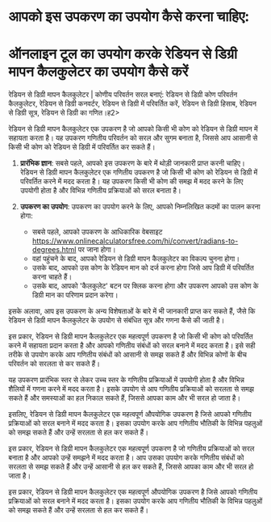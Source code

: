 आपको इस उपकरण का उपयोग कैसे करना चाहिए:
=======================================

ऑनलाइन टूल का उपयोग करके रेडियन से डिग्री मापन कैलकुलेटर का उपयोग कैसे करें
===========================================================================

रेडियन से डिग्री मापन कैलकुलेटर | कोणीय परिवर्तन सरल बनाएं: रेडियन से डिग्री कोण परिवर्तन कैलकुलेटर, रेडियन से डिग्री कनवर्टर, रेडियन से डिग्री में परिवर्तित करें, रेडियन से डिग्री हिसाब, रेडियन से डिग्री सूत्र, रेडियन से डिग्री का गणित।ह2&gt;

रेडियन से डिग्री मापन कैलकुलेटर एक उपकरण है जो आपको किसी भी कोण को रेडियन से डिग्री मापन में सहायता करता है। यह उपकरण गणितीय परिवर्तन को सरल और सुगम बनाता है, जिससे आप आसानी से किसी भी कोण को रेडियन से डिग्री में परिवर्तित कर सकते हैं।

1. **प्रारंभिक ज्ञान**: सबसे पहले, आपको इस उपकरण के बारे में थोड़ी जानकारी प्राप्त करनी चाहिए। रेडियन से डिग्री मापन कैलकुलेटर एक गणितीय उपकरण है जो किसी भी कोण को रेडियन से डिग्री में परिवर्तित करने में मदद करता है। यह उपकरण किसी भी कोण की समझ में मदद करने के लिए उपयोगी होता है और विभिन्न गणितीय प्रक्रियाओं को सरल बनाता है।
2. **उपकरण का उपयोग**: उपकरण का उपयोग करने के लिए, आपको निम्नलिखित कदमों का पालन करना होगा:
    
    
    - सबसे पहले, आपको उपकरण के आधिकारिक वेबसाइट <https://www.onlinecalculatorsfree.com/hi/convert/radians-to-degrees.html> पर जाना होगा।
    - वहां पहुंचने के बाद, आपको रेडियन से डिग्री मापन कैलकुलेटर का विकल्प चुनना होगा।
    - उसके बाद, आपको उस कोण के रेडियन मान को दर्ज करना होगा जिसे आप डिग्री में परिवर्तित करना चाहते हैं।
    - उसके बाद, आपको 'कैलकुलेट' बटन पर क्लिक करना होगा और उपकरण आपको उस कोण के डिग्री मान का परिणाम प्रदान करेगा।

इसके अलावा, आप इस उपकरण के अन्य विशेषताओं के बारे में भी जानकारी प्राप्त कर सकते हैं, जैसे कि रेडियन से डिग्री मापन कैलकुलेटर के उपयोग से संबंधित सूत्र और गणना कैसे की जाती है।

इस प्रकार, रेडियन से डिग्री मापन कैलकुलेटर एक महत्वपूर्ण उपकरण है जो किसी भी कोण को परिवर्तित करने में सहायता प्रदान करता है और आपको गणितीय संबंधों को सरल बनाने में मदद करता है। इसे सही तरीके से उपयोग करके आप गणितीय संबंधों को आसानी से समझ सकते हैं और विभिन्न कोणों के बीच परिवर्तन को सरलता से कर सकते हैं।

यह उपकरण प्रारंभिक स्तर से लेकर उच्च स्तर के गणितीय प्रक्रियाओं में उपयोगी होता है और विभिन्न शैलियों में गणना करने में मदद करता है। इसके उपयोग से आप गणितीय प्रक्रियाओं को सरलता से समझ सकते हैं और समस्याओं का हल निकाल सकते हैं, जिससे आपका काम और भी सरल हो जाता है।

इसलिए, रेडियन से डिग्री मापन कैलकुलेटर एक महत्वपूर्ण औपयोगिक उपकरण है जिसे आपको गणितीय प्रक्रियाओं को सरल बनाने में मदद करता है। इसका उपयोग करके आप गणितीय भौतिकी के विभिन्न पहलुओं को समझ सकते हैं और उन्हें सरलता से हल कर सकते हैं।

इस प्रकार, रेडियन से डिग्री मापन कैलकुलेटर एक महत्वपूर्ण उपकरण है जो गणितीय प्रक्रियाओं को सरल बनाता है और आपको उन्हें समझने में मदद करता है। आप उसका उपयोग करके गणितीय संबंधों को सरलता से समझ सकते हैं और उन्हें आसानी से हल कर सकते हैं, जिससे आपका काम और भी सरल हो जाता है।

इस प्रकार, रेडियन से डिग्री मापन कैलकुलेटर एक महत्वपूर्ण औपयोगिक उपकरण है जिसे आपको गणितीय प्रक्रियाओं को सरल बनाने में मदद करता है। इसका उपयोग करके आप गणितीय भौतिकी के विभिन्न पहलुओं को समझ सकते हैं और उन्हें सरलता से हल कर सकते हैं।
